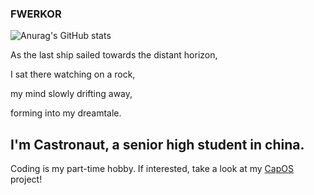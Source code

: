 ### FWERKOR

![Anurag's GitHub stats](https://github-readme-stats.vercel.app/api?username=fwerkor&show_icons=true&theme=radical)

As the last ship sailed towards the distant horizon,

I sat there watching on a rock,

my mind slowly drifting away,

forming into my dreamtale.


## I'm Castronaut, a senior high student in china.
Coding is my part-time hobby.
If interested, take a look at my [CapOS](https://capos.fwerkor.com) project!
